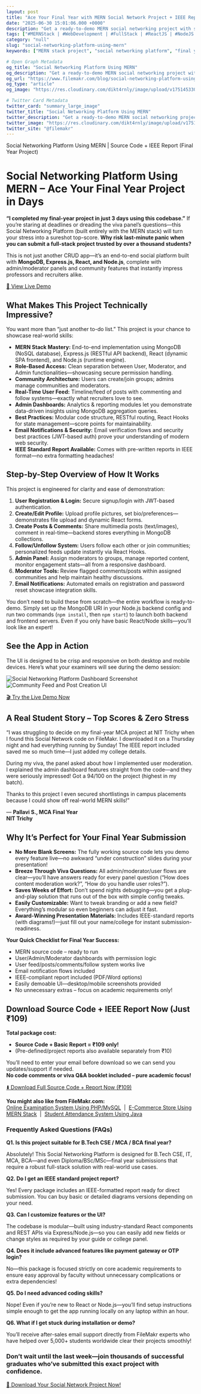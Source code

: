 ```yaml
---
layout: post
title: "Ace Your Final Year with MERN Social Network Project + IEEE Report"
date: "2025-06-30 15:01:06.000 +0000"
description: "Get a ready-to-demo MERN social networking project with source code & IEEE report—perfect for B.Tech, MCA, BCA final years. Download now!"
tags: ["#MERNStack | #WebDevelopment | #FullStack | #ReactJS | #NodeJS | #MongoDB | #ExpressJS | #Programming | #Coding | #FinalYearProject | #StudentProjects | #SocialNetworkApp | #ProjectHelp | #CodingProject | #DeveloperTools | #Codebase | #TechProjects | #FrontendDevelopment | #BackendDevelopment | #AceYourProject | #SaveTime | #QuickProject | #LearnToCode | #CareerBoost | #VivaPrep | #FileMakr"]
category: "null"
slug: "social-networking-platform-using-mern"
keywords: ["MERN stack project", "social networking platform", "final year project", "MERN codebase", "full-stack project", "MongoDB Express React Node.js", "admin panel", "moderator tools", "real-time feed", "web development", "student project", "project in days", "IEEE report", "web development project", "JavaScript project"]

# Open Graph Metadata
og_title: "Social Networking Platform Using MERN"
og_description: "Get a ready-to-demo MERN social networking project with source code & IEEE report—perfect for B.Tech, MCA, BCA final years. Download now!"
og_url: "https://www.filemakr.com/blog/social-networking-platform-using-mern"
og_type: "article"
og_image: "https://res.cloudinary.com/dikt4rnly/image/upload/v1751453304/jlndivie3buzn02udika.png"

# Twitter Card Metadata
twitter_card: "summary_large_image"
twitter_title: "Social Networking Platform Using MERN"
twitter_description: "Get a ready-to-demo MERN social networking project with source code & IEEE report—perfect for B.Tech, MCA, BCA final years. Download now!"
twitter_image: "https://res.cloudinary.com/dikt4rnly/image/upload/v1751453304/jlndivie3buzn02udika.png"
twitter_site: "@filemakr"
---
```


Social Networking Platform Using MERN | Source Code + IEEE Report (Final Year Project)

Social Networking Platform Using MERN – Ace Your Final Year Project in Days
===========================================================================

**“I completed my final-year project in just 3 days using this codebase.”** If you’re staring at deadlines or dreading the viva panel’s questions—this Social Networking Platform (built entirely with the MERN stack) will turn your stress into a sureshot top-score. **Why risk last-minute panic when you can submit a full-stack project trusted by over a thousand students?**

This is not just another CRUD app—it’s an end-to-end social platform built with **MongoDB, Express.js, React, and Node.js**, complete with admin/moderator panels and community features that instantly impress professors and recruiters alike.

[👀 View Live Demo](https://www.filemakr.com/social-networking-platform-using-mern/source-code)

What Makes This Project Technically Impressive?
-----------------------------------------------

You want more than “just another to-do list.” This project is your chance to showcase real-world skills:

*   **MERN Stack Mastery:** End-to-end implementation using MongoDB (NoSQL database), Express.js (RESTful API backend), React (dynamic SPA frontend), and Node.js (runtime engine).
*   **Role-Based Access:** Clean separation between User, Moderator, and Admin functionalities—showcasing secure permission handling.
*   **Community Architecture:** Users can create/join groups; admins manage communities and moderators.
*   **Real-Time User Feed:** Timeline/feed of posts with commenting and follow systems—exactly what recruiters love to see.
*   **Admin Dashboards:** Analytics & reporting modules let you demonstrate data-driven insights using MongoDB aggregation queries.
*   **Best Practices:** Modular code structure, RESTful routing, React Hooks for state management—score points for maintainability.
*   **Email Notifications & Security:** Email verification flows and security best practices (JWT-based auth) prove your understanding of modern web security.
*   **IEEE Standard Report Available:** Comes with pre-written reports in IEEE format—no extra formatting headaches!

Step-by-Step Overview of How It Works
-------------------------------------

This project is engineered for clarity and ease of demonstration:

1.  **User Registration & Login:** Secure signup/login with JWT-based authentication.
2.  **Create/Edit Profile:** Upload profile pictures, set bio/preferences—demonstrates file upload and dynamic React forms.
3.  **Create Posts & Comments:** Share multimedia posts (text/images), comment in real-time—backend stores everything in MongoDB collections.
4.  **Follow/Unfollow System:** Users follow each other or join communities; personalized feeds update instantly via React Hooks.
5.  **Admin Panel:** Assign moderators to groups, manage reported content, monitor engagement stats—all from a responsive dashboard.
6.  **Moderator Tools:** Review flagged comments/posts within assigned communities and help maintain healthy discussions.
7.  **Email Notifications:** Automated emails on registration and password reset showcase integration skills.

You don’t need to build these from scratch—the entire workflow is ready-to-demo. Simply set up the MongoDB URI in your Node.js backend config and run two commands (`npm install`, then `npm start`) to launch both backend and frontend servers. Even if you only have basic React/Node skills—you’ll look like an expert!

See the App in Action
---------------------

The UI is designed to be crisp and responsive on both desktop and mobile devices. Here’s what your examiners will see during the demo session:

![Social Networking Platform Dashboard Screenshot](http://res.cloudinary.com/dggf8vl9p/image/upload/v1710156443/wfzdybnm16l5ruk0ggzq.avif) ![Community Feed and Post Creation UI](http://res.cloudinary.com/dggf8vl9p/image/upload/v1710156443/ja1jmglsrjdpzazjzxsz.avif)

[🎬 Try the Live Demo Now](https://www.filemakr.com/social-networking-platform-using-mern/source-code)

A Real Student Story – Top Scores & Zero Stress
-----------------------------------------------

“I was struggling to decide on my final-year MCA project at NIT Trichy when I found this Social Network code on FileMakr. I downloaded it on a Thursday night and had everything running by Sunday! The IEEE report included saved me so much time—I just added my college details.  
  
During my viva, the panel asked about how I implemented user moderation. I explained the admin dashboard features straight from the code—and they were seriously impressed! Got a 94/100 on the project (highest in my batch).  
  
Thanks to this project I even secured shortlistings in campus placements because I could show off real-world MERN skills!”  
  
— **Pallavi S., MCA Final Year  
NIT Trichy**

Why It’s Perfect for Your Final Year Submission
-----------------------------------------------

*   **No More Blank Screens:** The fully working source code lets you demo every feature live—no awkward “under construction” slides during your presentation!
*   **Breeze Through Viva Questions:** All admin/moderator/user flows are clear—you’ll have answers ready for every panel question (“How does content moderation work?”, “How do you handle user roles?”).
*   **Saves Weeks of Effort:** Don’t spend nights debugging—you get a plug-and-play solution that runs out of the box with simple config tweaks.
*   **Easily Customizable:** Want to tweak branding or add a new field? Everything’s modular so even beginners can adjust it fast.
*   **Award-Winning Presentation Materials:** Includes IEEE-standard reports (with diagrams!)—just fill out your name/college for instant submission-readiness.

**Your Quick Checklist for Final Year Success:**

*   MERN source code – ready to run
*   User/Admin/Moderator dashboards with permission logic
*   User feed/posts/comments/follow system works live
*   Email notification flows included
*   IEEE-compliant report included (PDF/Word options)
*   Easily demoable UI—desktop/mobile screenshots provided
*   No unnecessary extras – focus on academic requirements only!

Download Source Code + IEEE Report Now (Just ₹109)
--------------------------------------------------

**Total package cost:**

*   **Source Code + Basic Report = ₹109 only!**
*   (Pre-defined/project reports also available separately from ₹10)

You’ll need to enter your email before download so we can send you updates/support if needed.  
**No code comments or viva Q&A booklet included – pure academic focus!**

[⬇️ Download Full Source Code + Report Now (₹109)](https://www.filemakr.com/social-networking-platform-using-mern/source-code)

**You might also like from FileMakr.com:**  
[Online Examination System Using PHP/MySQL](/online-examination-system-php-mysql)  |  [E-Commerce Store Using MERN Stack](/ecommerce-store-mern)  |  [Student Attendance System Using Java](/student-attendance-management-system-java)

### Frequently Asked Questions (FAQs)

**Q1. Is this project suitable for B.Tech CSE / MCA / BCA final year?**

Absolutely! This Social Networking Platform is designed for B.Tech CSE, IT, MCA, BCA—and even Diploma/BSc/MSc—final year submissions that require a robust full-stack solution with real-world use cases.

**Q2. Do I get an IEEE standard project report?**

Yes! Every package includes an IEEE-formatted report ready for direct submission. You can buy basic or detailed diagrams versions depending on your need.

**Q3. Can I customize features or the UI?**

The codebase is modular—built using industry-standard React components and REST APIs via Express/Node.js—so you can easily add new fields or change styles as required by your guide or college panel.

**Q4. Does it include advanced features like payment gateway or OTP login?**

No—this package is focused strictly on core academic requirements to ensure easy approval by faculty without unnecessary complications or extra dependencies!

**Q5. Do I need advanced coding skills?**

Nope! Even if you’re new to React or Node.js—you’ll find setup instructions simple enough to get the app running locally on any laptop within an hour.

**Q6. What if I get stuck during installation or demo?**

You’ll receive after-sales email support directly from FileMakr experts who have helped over 5,000+ students worldwide clear their projects smoothly!

### Don’t wait until the last week—join thousands of successful graduates who’ve submitted this exact project with confidence.

[🚀 Download Your Social Network Project Now!](https://www.filemakr.com/social-networking-platform-using-mern/source-code)
